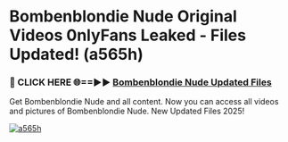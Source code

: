 # Bombenblondie Nude Original Videos 0nlyFans Leaked - Files Updated! (a565h)

<h3>🔴 CLICK HERE 🌐==►► <a href="https://tinyurl.com/4mcuefdz" rel="nofollow">Bombenblondie Nude Updated Files</a></h3>

Get Bombenblondie Nude and all content. Now you can access all videos and pictures of Bombenblondie Nude. New Updated Files 2025!

[![a565h](https://i.imgur.com/StAQSOY.gif)](https://tinyurl.com/4mcuefdz)
